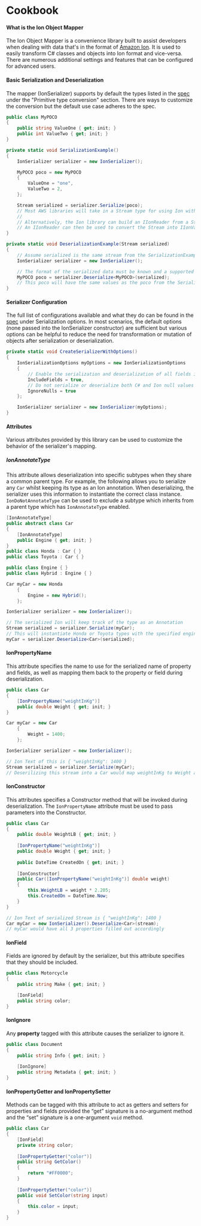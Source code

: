 # Cookbook

#### What is the Ion Object Mapper

The Ion Object Mapper is a convenience library built to assist developers when dealing with data that's in the format of [Amazon Ion](https://amzn.github.io/ion-docs/). It is used to easily transform C# classes and objects into Ion format and vice-versa. There are numerous additional settings and features that can be configured for advanced users.

#### Basic Serialization and Deserialization

The mapper (IonSerializer) supports by default the types listed in the [spec](SPEC.md#primitive-type-conversion) under the "Primitive type conversion" section. There are ways to customize the conversion but the default use case adheres to the spec.

```c#
public class MyPOCO
{
    public string ValueOne { get; init; }
    public int ValueTwo { get; init; }
}        

private static void SerializationExample()
{
    IonSerializer serializer = new IonSerializer();

    MyPOCO poco = new MyPOCO
    {
        ValueOne = "one",
        ValueTwo = 2,
    };

    Stream serialized = serializer.Serialize(poco);
    // Most AWS libraries will take in a Stream type for using Ion with SDKs.
    // 
    // Alternatively, the Ion library can build an IIonReader from a Stream.
    // An IIonReader can then be used to convert the Stream into IIonValue classes for use directly as a C# type.
}

private static void DeserializationExample(Stream serialized)
{
    // Assume serialized is the same stream from the SerializationExample.
    IonSerializer serializer = new IonSerializer();

    // The format of the serialized data must be known and a supported output type must be supplied to the Deserialize method.
    MyPOCO poco = serializer.Deserialize<MyPOCO>(serialized);
    // This poco will have the same values as the poco from the SerializationExample.
}
```

#### Serializer Configuration

The full list of configurations available and what they do can be found in the [spec](SPEC.md#serialization-options) under Serialization options. In most scenarios, the default options (none passed into the IonSerializer constructor) are sufficient but various options can be helpful to reduce the need for transformation or mutation of objects after serialization or deserialization.

```c#
private static void CreateSerializerWithOptions()
{
    IonSerializationOptions myOptions = new IonSerializationOptions
    {
        // Enable the serialization and deserialization of all fields in classes
        IncludeFields = true,
        // Do not serialize or deserialize both C# and Ion null values
        IgnoreNulls = true
    };

    IonSerializer serializer = new IonSerializer(myOptions);
}
```

#### Attributes

Various attributes provided by this library can be used to customize the behavior of the serializer's mapping.

##### IonAnnotateType

This attribute allows deserialization into specific subtypes when they share a common parent type. For example, the following allows you to serialize any `Car` whilst keeping its type as an Ion annotation. When deserializing, the serializer uses this information to instantiate the correct class instance. `IonDoNotAnnotateType` can be used to exclude a subtype which inherits from a parent type which has `IonAnnotateType` enabled.

```c#
[IonAnnotateType]
public abstract class Car 
{    
    [IonAnnotateType]
    public Engine { get; init; }
}
public class Honda : Car { }
public class Toyota : Car { }

public class Engine { }
public class Hybrid : Engine { }

Car myCar = new Honda 
    { 
        Engine = new Hybrid();
    };

IonSerializer serializer = new IonSerializer();

// The serialized Ion will keep track of the type as an Annotation
Stream serialized = serializer.Serialize(myCar);
// This will instantiate Honda or Toyota types with the specified engine depending on the stream contents
myCar = serializer.Deserialize<Car>(serialized);
```

#### IonPropertyName

This attribute specifies the name to use for the serialized name of property and fields, as well as mapping them back to the property or field during deserialization.

```c#
public class Car
{
    [IonPropertyName("weightInKg")]
    public double Weight { get; init; }
}

Car myCar = new Car
    {
        Weight = 1400;
    };

IonSerializer serializer = new IonSerializer();

// Ion Text of this is { "weightInKg": 1400 }
Stream serialized = serializer.Serialize(myCar);
// Deserilizing this stream into a Car would map weightInKg to Weight as well
```

#### IonConstructor

This attributes specifies a Constructor method that will be invoked during deserialization. The `IonPropertyName` attribute must be used to pass parameters into the Constructor.

```c#
public class Car
{
    public double WeightLB { get; init; }
    
    [IonPropertyName("weightInKg")]
    public double Weight { get; init; }
    
    public DateTime CreatedOn { get; init; }
    
    [IonConstructor]
    public Car([IonPropertyName("weightInKg")] double weight) 
    {
        this.WeightLB = weight * 2.205;
        this.CreatedOn = DateTime.Now;
    }
}

// Ion Text of serialized Stream is { "weightInKg": 1400 }
Car myCar = new IonSerializer().Deserialize<Car>(stream);
// myCar would have all 3 properties filled out accordingly
```

#### IonField

Fields are ignored by default by the serializer, but this attribute specifies that they should be included.

```c#
public class Motorcycle
{
    public string Make { get; init; }

    [IonField]
    public string color;
}
```

#### IonIgnore

Any **property** tagged with this attribute causes the serializer to ignore it.

```c#
public class Document
{
    public string Info { get; init; }
    
    [IonIgnore]
    public string Metadata { get; init; }
}
```

#### IonPropertyGetter and IonPropertySetter

Methods can be tagged with this attribute to act as getters and setters for properties and fields provided the “get” signature is a no-argument method and the “set” signature is a one-argument `void` method.

```c#
public class Car
{
    [IonField]
    private string color;
    
    [IonPropertyGetter("color")]
    public string GetColor() 
    {
        return "#FF0000";
    }
    
    [IonPropertySetter("color")]
    public void SetColor(string input) 
    {
        this.color = input;
    }
}
```

